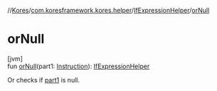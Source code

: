 //[Kores](../../../index.md)/[com.koresframework.kores.helper](../index.md)/[IfExpressionHelper](index.md)/[orNull](or-null.md)

# orNull

[jvm]\
fun [orNull](or-null.md)(part1: [Instruction](../../com.koresframework.kores/-instruction/index.md)): [IfExpressionHelper](index.md)

Or checks if [part1](or-null.md) is null.

